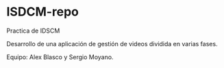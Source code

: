 # ISDCM-repo
Practica de IDSCM

Desarrollo de una aplicación de gestión de videos dividida en varias fases.

Equipo: Alex Blasco y Sergio Moyano.
